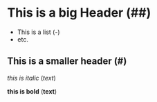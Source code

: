 # This is a big Header (##)
- This is a list (-)
- etc.

## This is a smaller header (#)

*this is italic* (*text*)

**this is bold** (**text**)
